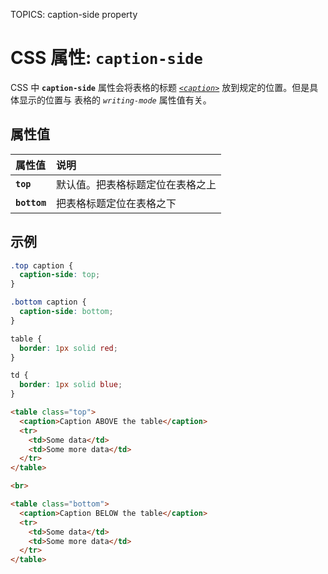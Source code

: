 TOPICS: caption-side property

# CSS 属性: `caption-side`

CSS 中 **`caption-side`** 属性会将表格的标题 [*`<caption>`*](/zh-hans/webfrontend/<caption>) 放到规定的位置。但是具体显示的位置与
表格的 *`writing-mode`* 属性值有关。

## 属性值

| 属性值 | 说明 |
| :--- | :--- |
| **`top`** | 默认值。把表格标题定位在表格之上 |
| **`bottom`** | 把表格标题定位在表格之下 |

## 示例

```css
.top caption {
  caption-side: top;
}

.bottom caption {
  caption-side: bottom;
}

table {
  border: 1px solid red;
}

td {
  border: 1px solid blue;
}
```

```html
<table class="top">
  <caption>Caption ABOVE the table</caption>
  <tr>
    <td>Some data</td>
    <td>Some more data</td>
  </tr>
</table>

<br>

<table class="bottom">
  <caption>Caption BELOW the table</caption>
  <tr>
    <td>Some data</td>
    <td>Some more data</td>
  </tr>
</table>
```
